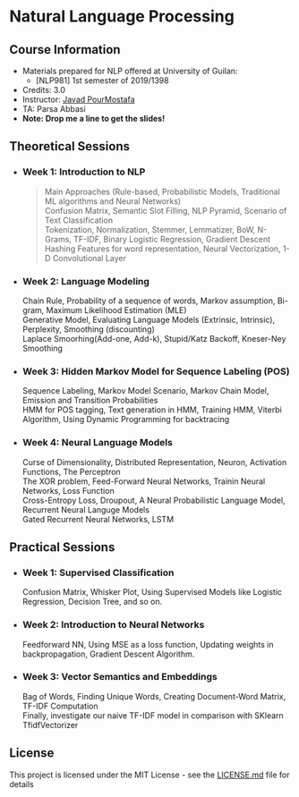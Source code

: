 # Natural Language Processing

## Course Information

* Materials prepared for NLP offered at University of Guilan:
    * [NLP981] 1st semester of 2019/1398
* Credits: 3.0
* Instructor: [Javad PourMostafa](https://javad.pourmostafa.com)
* TA: Parsa Abbasi
* <b>Note: Drop me a line to get the slides!</b>

## Theoretical Sessions

* ### Week 1: Introduction to NLP
  > Main Approaches (Rule-based, Probabilistic Models, Traditional ML algorithms and Neural Networks)<br>
  > Confusion Matrix, Semantic Slot Filling, NLP Pyramid, Scenario of Text Classification<br>
  > Tokenization, Normalization, Stemmer, Lemmatizer, BoW, N-Grams, TF-IDF, Binary Logistic Regression, Gradient Descent<br>
  > Hashing Features for word representation, Neural Vectorization, 1-D Convolutional Layer

* ### Week 2: Language Modeling
  Chain Rule, Probability of a sequence of words, Markov assumption, Bi-gram, Maximum Likelihood Estimation (MLE)<br>
  Generative Model, Evaluating Language Models (Extrinsic, Intrinsic), Perplexity, Smoothing (discounting)<br>
  Laplace Smoorhing(Add-one, Add-k), Stupid/Katz Backoff, Kneser-Ney Smoothing

* ### Week 3: Hidden Markov Model for Sequence Labeling (POS)
  Sequence Labeling, Markov Model Scenario, Markov Chain Model, Emission and Transition Probabilities<br>
  HMM for POS tagging, Text generation in HMM, Training HMM, Viterbi Algorithm, Using Dynamic Programming for backtracing

* ### Week 4: Neural Language Models
  Curse of Dimensionality, Distributed Representation, Neuron, Activation Functions, The Perceptron<br>
  The XOR problem, Feed-Forward Neural Networks, Trainin Neural Networks, Loss Function<br>
  Cross-Entropy Loss, Droupout, A Neural Probabilistic Language Model, Recurrent Neural Languge Models<br>
  Gated Recurrent Neural Networks, LSTM
  
## Practical Sessions

* ### Week 1: Supervised Classification
  Confusion Matrix, Whisker Plot, Using Supervised Models like Logistic Regression, Decision Tree, and so on.

* ### Week 2: Introduction to Neural Networks
  Feedforward NN, Using MSE as a loss function, Updating weights in backpropagation, Gradient Descent Algorithm.

* ### Week 3: Vector Semantics and Embeddings
  Bag of Words, Finding Unique Words, Creating Document-Word Matrix, TF-IDF Computation<br> 
  Finally, investigate our naive TF-IDF model in comparison with SKlearn TfidfVectorizer

## License

This project is licensed under the MIT License - see the [LICENSE.md](LICENSE.md) file for details

